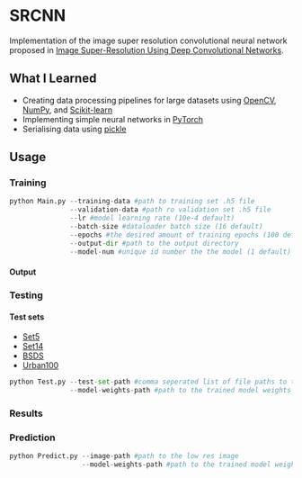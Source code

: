 # SRCNN
Implementation of the image super resolution convolutional neural network proposed in [Image Super-Resolution Using Deep Convolutional Networks](https://arxiv.org/abs/1501.00092 "Image Super-Resolution Using Deep Convolutional Networks").
## What I Learned
* Creating data processing pipelines for large datasets using [OpenCV](https://docs.opencv.org/4.x/d6/d00/tutorial_py_root.html), [NumPy](https://numpy.org/), and [Scikit-learn](https://scikit-learn.org/stable/)
* Implementing simple neural networks in [PyTorch](https://pytorch.org/)
* Serialising data using [pickle](https://docs.python.org/3/library/pickle.html)
## Usage
### Training
```python
python Main.py --training-data #path to training set .h5 file
               --validation-data #path ro validation set .h5 file
               --lr #model learning rate (10e-4 default)
               --batch-size #dataloader batch size (16 default)
               --epochs #the desired amount of training epochs (100 default)
               --output-dir #path to the output directory
               --model-num #unique id number the the model (1 default) (optional)
```
#### Output

### Testing
#### Test sets
* [Set5](http://mmlab.ie.cuhk.edu.hk/projects/SRCNN.html)
* [Set14](http://mmlab.ie.cuhk.edu.hk/projects/SRCNN.html)
* [BSDS](https://www2.eecs.berkeley.edu/Research/Projects/CS/vision/bsds/)
* [Urban100](https://paperswithcode.com/dataset/urban100)
```python
python Test.py --test-set-path #comma seperated list of file paths to the desired test sets
               --model-weights-path #path to the trained model weights
```

### Results

### Prediction
```python 
python Predict.py --image-path #path to the low res image
                  --model-weights-path #path to the trained model weights
```
